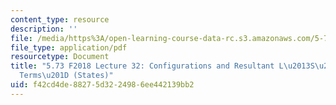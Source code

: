 ```yaml
---
content_type: resource
description: ''
file: /media/https%3A/open-learning-course-data-rc.s3.amazonaws.com/5-73-quantum-mechanics-i-fall-2018/f42cd4de88275d3224986ee442139bb2_MIT5_73F18_Lec32.pdf
file_type: application/pdf
resourcetype: Document
title: "5.73 F2018 Lecture 32: Configurations and Resultant L\u2013S\u2013J \u201C\
  Terms\u201D (States)"
uid: f42cd4de-8827-5d32-2498-6ee442139bb2
---
```

